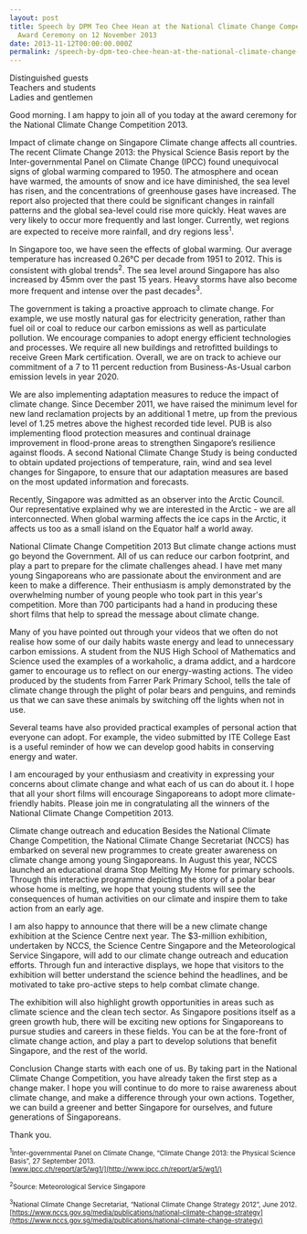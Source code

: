 ```yaml
---
layout: post
title: Speech by DPM Teo Chee Hean at the National Climate Change Competition
  Award Ceremony on 12 November 2013
date: 2013-11-12T00:00:00.000Z
permalink: /speech-by-dpm-teo-chee-hean-at-the-national-climate-change-competition-award-ceremony-on-12-november-2013
---
```

Distinguished guests  
Teachers and students  
Ladies and gentlemen   

Good morning. I am happy to join all of you today at the award ceremony for the National Climate Change Competition 2013. 

Impact of climate change on Singapore 
Climate change affects all countries. The recent Climate Change 2013: the Physical Science Basis report by the Inter-governmental Panel on Climate Change (IPCC) found unequivocal signs of global warming compared to 1950. The atmosphere and ocean have warmed, the amounts of snow and ice have diminished, the sea level has risen, and the concentrations of greenhouse gases have increased. The report also projected that there could be significant changes in rainfall patterns and the global sea-level could rise more quickly. Heat waves are very likely to occur more frequently and last longer. Currently, wet regions are expected to receive more rainfall, and dry regions less<sup>1</sup>. 

In Singapore too, we have seen the effects of global warming. Our average temperature has increased 0.26°C per decade from 1951 to 2012. This is consistent with global trends<sup>2</sup>. The sea level around Singapore has also increased by 45mm over the past 15 years. Heavy storms have also become more frequent and intense over the past decades<sup>3</sup>.

The government is taking a proactive approach to climate change. For example, we use mostly natural gas for electricity generation, rather than fuel oil or coal to reduce our carbon emissions as well as particulate pollution. We encourage companies to adopt energy efficient technologies and processes. We require all new buildings and retrofitted buildings to receive Green Mark certification. Overall, we are on track to achieve our commitment of a 7 to 11 percent reduction from Business-As-Usual carbon emission levels in year 2020. 

We are also implementing adaptation measures to reduce the impact of climate change. Since December 2011, we have raised the minimum level for new land reclamation projects by an additional 1 metre, up from the previous level of 1.25 metres above the highest recorded tide level. PUB is also implementing flood protection measures and continual drainage improvement in flood-prone areas to strengthen Singapore’s resilience against floods. A second National Climate Change Study is being conducted to obtain updated projections of temperature, rain, wind and sea level changes for Singapore, to ensure that our adaptation measures are based on the most updated information and forecasts. 

Recently, Singapore was admitted as an observer into the Arctic Council. Our representative explained why we are interested in the Arctic - we are all interconnected. When global warming affects the ice caps in the Arctic, it affects us too as a small island on the Equator half a world away. 

National Climate Change Competition 2013 
But climate change actions must go beyond the Government. All of us can reduce our carbon footprint, and play a part to prepare for the climate challenges ahead. I have met many young Singaporeans who are passionate about the environment and are keen to make a difference. Their enthusiasm is amply demonstrated by the overwhelming number of young people who took part in this year's competition. More than 700 participants had a hand in producing these short films that help to spread the message about climate change. 

Many of you have pointed out through your videos that we often do not realise how some of our daily habits waste energy and lead to unnecessary carbon emissions. A student from the NUS High School of Mathematics and Science used the examples of a workaholic, a drama addict, and a hardcore gamer to encourage us to reflect on our energy-wasting actions. The video produced by the students from Farrer Park Primary School, tells the tale of climate change through the plight of polar bears and penguins, and reminds us that we can save these animals by switching off the lights when not in use. 

Several teams have also provided practical examples of personal action that everyone can adopt. For example, the video submitted by ITE College East is a useful reminder of how we can develop good habits in conserving energy and water. 

I am encouraged by your enthusiasm and creativity in expressing your concerns about climate change and what each of us can do about it. I hope that all your short films will encourage Singaporeans to adopt more climate-friendly habits. Please join me in congratulating all the winners of the National Climate Change Competition 2013. 

Climate change outreach and education 
Besides the National Climate Change Competition, the National Climate Change Secretariat (NCCS) has embarked on several new programmes to create greater awareness on climate change among young Singaporeans. In August this year, NCCS launched an educational drama Stop Melting My Home for primary schools. Through this interactive programme depicting the story of a polar bear whose home is melting, we hope that young students will see the consequences of human activities on our climate and inspire them to take action from an early age. 

I am also happy to announce that there will be a new climate change exhibition at the Science Centre next year. The $3-million exhibition, undertaken by NCCS, the Science Centre Singapore and the Meteorological Service Singapore, will add to our climate change outreach and education efforts. Through fun and interactive displays, we hope that visitors to the exhibition will better understand the science behind the headlines, and be motivated to take pro-active steps to help combat climate change. 

The exhibition will also highlight growth opportunities in areas such as climate science and the clean tech sector. As Singapore positions itself as a green growth hub, there will be exciting new options for Singaporeans to pursue studies and careers in these fields. You can be at the fore-front of climate change action, and play a part to develop solutions that benefit Singapore, and the rest of the world. 

Conclusion 
Change starts with each one of us. By taking part in the National Climate Change Competition, you have already taken the first step as a change maker. I hope you will continue to do more to raise awareness about climate change, and make a difference through your own actions. Together, we can build a greener and better Singapore for ourselves, and future generations of Singaporeans. 

Thank you. 



<sub><sup>1</sup>Inter-governmental Panel on Climate Change, “Climate Change 2013: the Physical Science Basis”, 27 September 2013. <br>[www.ipcc.ch/report/ar5/wg1/](http://www.ipcc.ch/report/ar5/wg1/)</sub> 

<sub><sup>2</sup>Source: Meteorological Service Singapore</sub>

<sub><sup>3</sup>National Climate Change Secretariat, “National Climate Change Strategy 2012”, June 2012. 
	<br>[https://www.nccs.gov.sg/media/publications/national-climate-change-strategy](https://www.nccs.gov.sg/media/publications/national-climate-change-strategy)</sub>